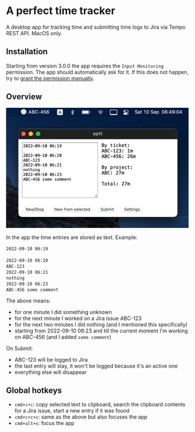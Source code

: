 # A perfect time tracker

A desktop app for tracking time and submitting time logs to Jira via Tempo REST
API. MacOS only.

## Installation

Starting from version 3.0.0 the app requires the `Input Monitoring` permission.
The app should automatically ask for it. If this does not happen, try to
[grant the permission manually](docs/input-monitoring.png).

## Overview

<img alt="App overview" src="docs/overview.png" width="500">

In the app the time entries are stored as text. Example:

```
2022-09-10 06:19

2022-09-10 06:20
ABC-123
2022-09-10 06:21
nothing
2022-09-10 06:23
ABC-456 some comment
```

The above means:

- for one minute I did something unknown
- for the next minute I worked on a Jira issue ABC-123
- for the next two minutes I did nothing (and I mentioned this specifically)
- starting from 2022-09-10 06:23 and till the current moment I'm working on
  ABC-456 (and I added `some comment`)

On Submit:

- ABC-123 will be logged to Jira
- the last entry will stay, it won't be logged because it's an active one
- everything else will disappear

## Global hotkeys

- `cmd+c+c`: copy selected text to clipboard, search the clipboard contents for
  a Jira issue, start a new entry if it was found
- `cmd+c+c+c`: same as the above but also focuses the app
- `cmd+alt+x`: focus the app
